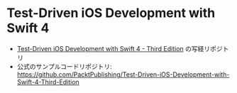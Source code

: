 # Test-Driven iOS Development with Swift 4

* [Test-Driven iOS Development with Swift 4 - Third Edition](https://www.packtpub.com//application-development/test-driven-ios-development-swift-4-third-edition) の写経リポジトリ
* 公式のサンプルコードリポジトリ: https://github.com/PacktPublishing/Test-Driven-iOS-Development-with-Swift-4-Third-Edition
